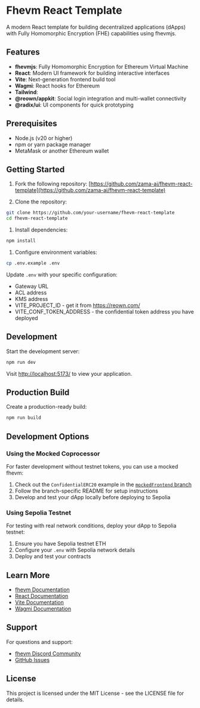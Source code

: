 # Fhevm React Template

A modern React template for building decentralized applications (dApps) with Fully Homomorphic Encryption (FHE) capabilities using fhevmjs.

## Features

- **fhevmjs**: Fully Homomorphic Encryption for Ethereum Virtual Machine
- **React**: Modern UI framework for building interactive interfaces
- **Vite**: Next-generation frontend build tool
- **Wagmi**: React hooks for Ethereum
- **Tailwind**: 
- **@reown/appkit**: Social login integration and multi-wallet connectivity
- **@radix/ui**: UI components for quick prototyping
  
## Prerequisites

- Node.js (v20 or higher)
- npm or yarn package manager
- MetaMask or another Ethereum wallet

## Getting Started

1. Fork the following repository:
[https://github.com/zama-ai/fhevm-react-template](https://github.com/zama-ai/fhevm-react-template)

2. Clone the repository:
```bash
git clone https://github.com/your-username/fhevm-react-template
cd fhevm-react-template
```

1. Install dependencies:
```bash
npm install
```

1. Configure environment variables:
```bash
cp .env.example .env
```

Update `.env` with your specific configuration:
- Gateway URL
- ACL address
- KMS address
- VITE_PROJECT_ID - get it from https://reown.com/
- VITE_CONF_TOKEN_ADDRESS - the confidential token address you have deployed

## Development

Start the development server:
```bash
npm run dev
```

Visit [http://localhost:5173/](http://localhost:5173/) to view your application.

## Production Build

Create a production-ready build:
```bash
npm run build
```

## Development Options

### Using the Mocked Coprocessor

For faster development without testnet tokens, you can use a mocked fhevm:

1. Check out the `ConfidentialERC20` example in the [`mockedFrontend` branch](https://github.com/zama-ai/fhevm-react-template/tree/mockedFrontend)
2. Follow the branch-specific README for setup instructions
3. Develop and test your dApp locally before deploying to Sepolia

### Using Sepolia Testnet

For testing with real network conditions, deploy your dApp to Sepolia testnet:
1. Ensure you have Sepolia testnet ETH
2. Configure your `.env` with Sepolia network details
3. Deploy and test your contracts

## Learn More

- [fhevm Documentation](https://docs.zama.ai/fhevm)
- [React Documentation](https://reactjs.org/)
- [Vite Documentation](https://vitejs.dev/)
- [Wagmi Documentation](https://wagmi.sh/)

## Support

For questions and support:
- [fhevm Discord Community](https://discord.gg/zamaai)
- [GitHub Issues](https://github.com/zama-ai/fhevm-react-template/issues)

## License

This project is licensed under the MIT License - see the LICENSE file for details.

